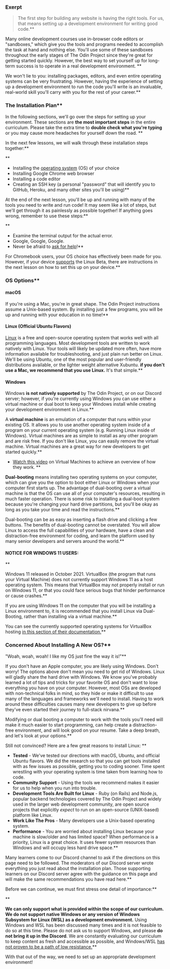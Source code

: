 ### Exerpt
>The first step for building any website is having the right tools. For us, that means setting up a development environment for writing good code.**


Many online development courses use in-browser code editors or "sandboxes," which give you the tools and programs needed to accomplish the task at hand and nothing else. You'll use some of these sandboxes throughout the early stages of The Odin Project since they're great for getting started quickly. However, the best way to set yourself up for long-term success is to operate in a real development environment. **


We won't lie to you: installing packages, editors, and even entire operating systems can be very frustrating. However, having the experience of setting up a development environment to run the code you'll write is an invaluable, real-world skill you'll carry with you for the rest of your career.**


### The Installation Plan**


In the following sections, we'll go over the steps for setting up your environment. These sections are **the most important steps** in the entire curriculum. Please take the extra time to **double check what you're typing** or you may cause more headaches for yourself down the road. **


In the next few lessons, we will walk through these installation steps together:**


**



* Installing the [operating system](https://en.wikipedia.org/wiki/Operating_system) (OS) of your choice
* Installing Google Chrome web browser
* Installing a code editor
* Creating an SSH key (a personal "password" that will identify you to GitHub, Heroku, and many other sites you'll be using)**


At the end of the next lesson, you'll be up and running with many of the tools you need to write and run code! It may seem like a lot of steps, but we'll get through it as painlessly as possible together! If anything goes wrong, remember to use these steps:**


**



* Examine the terminal output for the actual error.
* Google, Google, Google.
* Never be afraid to [ask for help](https://discord.gg/fbFCkYabZB)!**


For Chromebook users, your OS choice has effectively been made for you. However, if your device [supports](https://www.chromium.org/chromium-os/chrome-os-systems-supporting-linux) the Linux Beta, there are instructions in the next lesson on how to set this up on your device.**


### OS Options**


#### **macOS**


If you're using a Mac, you're in great shape. The Odin Project instructions assume a Unix-based system. By installing just a few programs, you will be up and running with your education in no time!**


#### **Linux (Official Ubuntu Flavors)**


[Linux](https://en.wikipedia.org/wiki/Linux) is a free and open-source operating system that works well with all programming languages. Most development tools are written to work natively with Linux. Your tools will likely be updated more often, have more information available for troubleshooting, and just plain run better on Linux. We'll be using Ubuntu, one of the most popular and user-friendly distributions available, or the lighter weight alternative Xubuntu. **if you don't use a Mac, we recommend that you use Linux.** It's that simple.**


#### **Windows**


Windows **is not natively supported** by The Odin Project, or on our Discord server; however, if you're currently using Windows you can use either a virtual machine or dual boot to keep your Windows install while creating your development environment in Linux.**


A **virtual machine** is an emulation of a computer that runs within your existing OS. It allows you to use another operating system inside of a program on your current operating system (e.g. Running Linux inside of Windows). Virtual machines are as simple to install as any other program and are risk free. If you don't like Linux, you can easily remove the virtual machine. Virtual machines are a great way for new developers to get started quickly.**


 - [Watch this video](https://youtu.be/yIVXjl4SwVo) on Virtual Machines to achieve an overview of how they work. **


**Dual-booting** means installing two operating systems on your computer, which can give you the option to boot either Linux or Windows when your computer first starts up. The advantage of dual-booting over a virtual machine is that the OS can use all of your computer's resources, resulting in much faster operation. There is some risk to installing a dual-boot system because you're changing your hard drive partitions, but you'll be okay as long as you take your time and read the instructions.**


Dual-booting can be as easy as inserting a flash drive and clicking a few buttons. The benefits of dual-booting cannot be overstated. You will allow Linux to access the full capabilities of your hardware, have a clean and distraction-free environment for coding, and learn the platform used by many senior developers and servers around the world.**


#### **NOTICE FOR WINDOWS 11 USERS:**


**



Windows 11 released in October 2021. VirtualBox (the program that runs your Virtual Machine) does not currently support Windows 11 as a host operating
system. This means that VirtualBox may not properly install or run on Windows 11, or that you could face serious bugs that hinder performance or cause
crashes.**


If you are using Windows 11 on the computer that you will be installing a Linux environment to, it is recommended that you install Linux via Dual-Booting, rather than installing via a virtual machine.**


You can see the currently supported operating systems for VirtualBox hosting [in this section of their documentation.](https://www.virtualbox.org/manual/UserManual.html#hostossupport)**


### Concerned About Installing A New OS?**


"Woah, woah, woah! I like my OS just fine the way it is!"**


If you don't have an Apple computer, you are likely using Windows. Don't worry! The options above don't mean you need to get rid of Windows. Linux will gladly share the hard drive with Windows. We know you've probably learned a lot of tips and tricks for your favorite OS and don't want to lose everything you have on your computer. However, most OSs are developed with non-technical folks in mind, so they hide or make it difficult to use many of the languages and frameworks we'll need to install. Having to work around these difficulties causes many new developers to give up before they've even started their journey to full-stack nirvana.**


Modifying or dual booting a computer to work with the tools you'll need will make it much easier to start programming, can help create a distraction-free environment, and will look good on your resume. Take a deep breath, and let's look at your options.**


Still not convinced? Here are a few great reasons to install Linux: **


- **Tested** - We've tested our directions with macOS, Ubuntu, and official Ubuntu flavors. We did the research so that you can get tools installed with as few issues as possible, getting you to coding sooner. Time spent wrestling with your operating system is time taken from learning how to code.
- **Community Support** - Using the tools we recommend makes it easier for us to help when you run into trouble.
- **Development Tools Are Built for Linux** - Ruby (on Rails) and Node.js, popular backend technologies covered by The Odin Project and widely used in the larger web development community, are open source projects that explicitly *expect* to run on an open-source (UNIX-based) platform like Linux.
- **Work Like The Pros** - Many developers use a Unix-based operating system.
- **Performance** - You are worried about installing Linux because your machine is slow/older and has limited space? When performance is a priority, Linux is a great choice. It uses fewer system resources than Windows and will occupy less hard drive space.**


Many learners come to our Discord channel to ask if the directions on this page need to be followed. The moderators of our Discord server wrote everything you just read about the installation plan. Those supporting learners on our Discord server agree with the guidance on this page and will make the same recommendations you have read here.**


Before we can continue, we must first stress one detail of importance:**


**



**We can only support what is provided within the scope of our curriculum. We do not support native Windows or any version of Windows Subsystem for Linux (WSL) as a development environment.** Using Windows and WSL has been discussed many times and it is not feasible to do so at this time. Please do not ask us to support Windows, and please **do not bring it up in the Discord**. We are constantly evaluating our curriculum to keep content as fresh and accessible as possible, and Windows/WSL [has not proven to be a path of low resistance.](https://github.com/microsoft/WSL/issues)**


With that out of the way, we need to set up an appropriate development environment!
